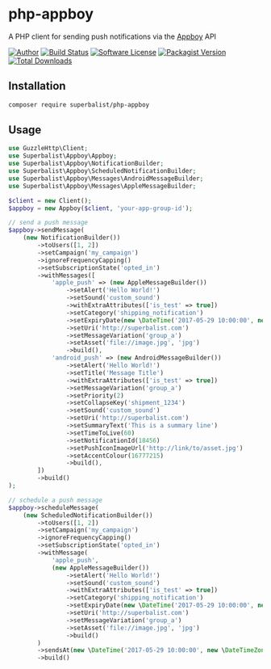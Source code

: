 # php-appboy

A PHP client for sending push notifications via the [Appboy](https://www.appboy.com/documentation/REST_API) API

[![Author](http://img.shields.io/badge/author-@superbalist-blue.svg?style=flat-square)](https://twitter.com/superbalist)
[![Build Status](https://img.shields.io/travis/Superbalist/php-appboy/master.svg?style=flat-square)](https://travis-ci.org/Superbalist/php-appboy)
[![Software License](https://img.shields.io/badge/license-MIT-brightgreen.svg?style=flat-square)](LICENSE)
[![Packagist Version](https://img.shields.io/packagist/v/superbalist/php-appboy.svg?style=flat-square)](https://packagist.org/packages/superbalist/php-appboy)
[![Total Downloads](https://img.shields.io/packagist/dt/superbalist/php-appboy.svg?style=flat-square)](https://packagist.org/packages/superbalist/php-appboy)


## Installation

```bash
composer require superbalist/php-appboy
```

## Usage

```php
use GuzzleHttp\Client;
use Superbalist\Appboy\Appboy;
use Superbalist\Appboy\NotificationBuilder;
use Superbalist\Appboy\ScheduledNotificationBuilder;
use Superbalist\Appboy\Messages\AndroidMessageBuilder;
use Superbalist\Appboy\Messages\AppleMessageBuilder;

$client = new Client();
$appboy = new Appboy($client, 'your-app-group-id');

// send a push message
$appboy->sendMessage(
    (new NotificationBuilder())
        ->toUsers([1, 2])
        ->setCampaign('my_campaign')
        ->ignoreFrequencyCapping()
        ->setSubscriptionState('opted_in')
        ->withMessages([
            'apple_push' => (new AppleMessageBuilder())
                ->setAlert('Hello World!')
                ->setSound('custom_sound')
                ->withExtraAttributes(['is_test' => true])
                ->setCategory('shipping_notification')
                ->setExpiryDate(new \DateTime('2017-05-29 10:00:00', new \DateTimeZone('Africa/Johannesburg')))
                ->setUri('http://superbalist.com')
                ->setMessageVariation('group_a')
                ->setAsset('file://image.jpg', 'jpg')
                ->build(),
            'android_push' => (new AndroidMessageBuilder())
                ->setAlert('Hello World!')
                ->setTitle('Message Title')
                ->withExtraAttributes(['is_test' => true])
                ->setMessageVariation('group_a')
                ->setPriority(2)
                ->setCollapseKey('shipment_1234')
                ->setSound('custom_sound')
                ->setUri('http://superbalist.com')
                ->setSummaryText('This is a summary line')
                ->setTimeToLive(60)
                ->setNotificationId(18456)
                ->setPushIconImageUrl('http://link/to/asset.jpg')
                ->setAccentColour(16777215)
                ->build(),
        ])
        ->build()
);

// schedule a push message
$appboy->scheduleMessage(
    (new ScheduledNotificationBuilder())
        ->toUsers([1, 2])
        ->setCampaign('my_campaign')
        ->ignoreFrequencyCapping()
        ->setSubscriptionState('opted_in')
        ->withMessage(
            'apple_push',
            (new AppleMessageBuilder())
                ->setAlert('Hello World!')
                ->setSound('custom_sound')
                ->withExtraAttributes(['is_test' => true])
                ->setCategory('shipping_notification')
                ->setExpiryDate(new \DateTime('2017-05-29 10:00:00', new \DateTimeZone('Africa/Johannesburg')))
                ->setUri('http://superbalist.com')
                ->setMessageVariation('group_a')
                ->setAsset('file://image.jpg', 'jpg')
                ->build()
        )
        ->sendsAt(new \DateTime('2017-05-29 10:00:00', new \DateTimeZone('Africa/Johannesburg')))
        ->build()
```
